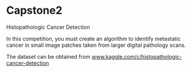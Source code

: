 # Capstone2
Histopathologic Cancer Detection

In this competition, you must create an algorithm to identify metastatic cancer in small image patches taken from larger digital pathology scans. 

The dataset can be obtained from www.kaggle.com/c/histopathologic-cancer-detection 

